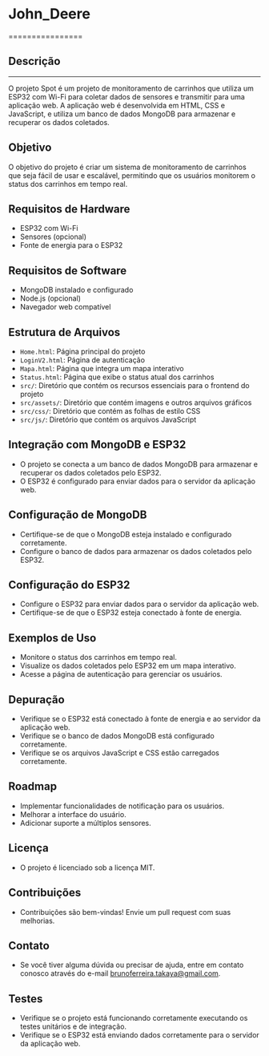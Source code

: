# John_Deere
================

## Descrição
---------------

O projeto Spot é um projeto de monitoramento de carrinhos que utiliza um ESP32 com Wi-Fi para coletar dados de sensores e transmitir para uma aplicação web. A aplicação web é desenvolvida em HTML, CSS e JavaScript, e utiliza um banco de dados MongoDB para armazenar e recuperar os dados coletados.

## Objetivo

O objetivo do projeto é criar um sistema de monitoramento de carrinhos que seja fácil de usar e escalável, permitindo que os usuários monitorem o status dos carrinhos em tempo real.

## Requisitos de Hardware

* ESP32 com Wi-Fi
* Sensores (opcional)
* Fonte de energia para o ESP32

## Requisitos de Software

* MongoDB instalado e configurado
* Node.js (opcional)
* Navegador web compatível

## Estrutura de Arquivos

* `Home.html`: Página principal do projeto
* `LoginV2.html`: Página de autenticação
* `Mapa.html`: Página que integra um mapa interativo
* `Status.html`: Página que exibe o status atual dos carrinhos
* `src/`: Diretório que contém os recursos essenciais para o frontend do projeto
* `src/assets/`: Diretório que contém imagens e outros arquivos gráficos
* `src/css/`: Diretório que contém as folhas de estilo CSS
* `src/js/`: Diretório que contém os arquivos JavaScript

## Integração com MongoDB e ESP32

* O projeto se conecta a um banco de dados MongoDB para armazenar e recuperar os dados coletados pelo ESP32.
* O ESP32 é configurado para enviar dados para o servidor da aplicação web.

## Configuração de MongoDB

* Certifique-se de que o MongoDB esteja instalado e configurado corretamente.
* Configure o banco de dados para armazenar os dados coletados pelo ESP32.

## Configuração do ESP32

* Configure o ESP32 para enviar dados para o servidor da aplicação web.
* Certifique-se de que o ESP32 esteja conectado à fonte de energia.

## Exemplos de Uso

* Monitore o status dos carrinhos em tempo real.
* Visualize os dados coletados pelo ESP32 em um mapa interativo.
* Acesse a página de autenticação para gerenciar os usuários.

## Depuração

* Verifique se o ESP32 está conectado à fonte de energia e ao servidor da aplicação web.
* Verifique se o banco de dados MongoDB está configurado corretamente.
* Verifique se os arquivos JavaScript e CSS estão carregados corretamente.

## Roadmap

* Implementar funcionalidades de notificação para os usuários.
* Melhorar a interface do usuário.
* Adicionar suporte a múltiplos sensores.

## Licença

* O projeto é licenciado sob a licença MIT.

## Contribuições

* Contribuições são bem-vindas! Envie um pull request com suas melhorias.

## Contato

* Se você tiver alguma dúvida ou precisar de ajuda, entre em contato conosco através do e-mail [brunoferreira.takaya@gmail.com](mailto:brunoferreira.takaya@gmail.com).

## Testes

* Verifique se o projeto está funcionando corretamente executando os testes unitários e de integração.
* Verifique se o ESP32 está enviando dados corretamente para o servidor da aplicação web.